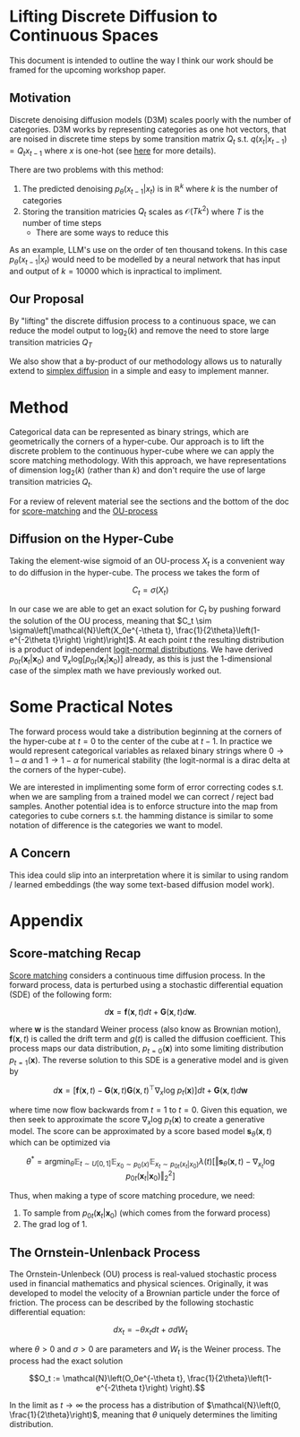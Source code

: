 # Lifting Discrete Diffusion to Continuous Spaces
This document is intended to outline the way I think our work should be framed for the upcoming workshop paper. 

## Motivation
Discrete denoising diffusion models (D3M) scales poorly with the number of categories. D3M works by representing categories as one hot vectors, that are noised in discrete time steps by some transition matrix $Q_t$ s.t. $q(x_t | x_{t-1}) = Q_tx_{t-1}$ where $x$ is one-hot (see [here](https://arxiv.org/pdf/2107.03006.pdf) for more details). 

There are two problems with this method:

1. The predicted denoising $p_\theta(x_{t-1} | x_t)$ is in $\mathbb{R}^k$ where $k$ is the number of categories
2. Storing the transition matricies $Q_t$ scales as $\mathcal{O}(Tk^2)$ where $T$ is the number of time steps  
    * There are some ways to reduce this

As an example, LLM's use on the order of ten thousand tokens. In this case $p_\theta(x_{t-1} | x_t)$ would need to be modelled by a neural network that has input and output of $k = 10 000$ which is inpractical to impliment.


## Our Proposal
By "lifting" the discrete diffusion process to a continuous space, we can reduce the model output to $\textrm{log}_2(k)$ and remove the need to store large transition matricies $Q_T$

We also show that a by-product of our methodology allows us to naturally extend to [simplex diffusion](https://arxiv.org/abs/2210.14784) in a simple and easy to implement manner. 

# Method
Categorical data can be represented as binary strings, which are geometrically the corners of a hyper-cube. Our approach is to lift the discrete problem to the continuous hyper-cube where we can apply the score matching methodology. With this approach, we have representations of dimension $\textrm{log}_2(k)$ (rather than $k$) and don't require the use of large transition matricies $Q_t$.

For a review of relevent material see the sections and the bottom of the doc for [score-matching](#score-matching-recap) and the [OU-process](#the-ornstein-unlenback-process)

## Diffusion on the Hyper-Cube
Taking the element-wise sigmoid of an OU-process $X_t$ is a convenient way to do diffusion in the hyper-cube. The process we takes the form of

$$C_t = \sigma(X_t)$$

In our case we are able to get an exact solution for $C_t$ by pushing forward the solution of the OU process, meaning that $C_t \sim \sigma\left[\mathcal{N}\left(X_0e^{-\theta t}, \frac{1}{2\theta}\left(1-e^{-2\theta t}\right) \right)\right]$. At each point $t$ the resulting distribution is a product of independent [logit-normal distributions](https://en.wikipedia.org/wiki/Logit-normal_distribution). We have derived $p_{0t}(\mathbf{x}_t | \mathbf{x}_0)$ and $\nabla_x \textrm{log}[p_{0t}(\mathbf{x}_t | \mathbf{x}_0)]$ already, as this is just the 1-dimensional case of the simplex math we have previously worked out.

# Some Practical Notes
The forward process would take a distribution beginning at the corners of the hyper-cube at $t=0$ to the center of the cube at $t-1$. In practice we would represent categorical variables as relaxed binary strings where $0 \rightarrow 1-\alpha$ and $1 \rightarrow 1-\alpha$ for numerical stability (the logit-normal is a dirac delta at the corners of the hyper-cube). 

We are interested in implimenting some form of error correcting codes s.t. when we are sampling from a trained model we can correct / reject bad samples. Another potential idea is to enforce structure into the map from categories to cube corners s.t. the hamming distance is similar to some notation of difference is the categories we want to model.

## A Concern
This idea could slip into an interpretation where it is similar to using random / learned embeddings (the way some text-based diffusion model work).


# Appendix 
## Score-matching Recap

[Score matching](https://arxiv.org/abs/2011.13456) considers a continuous time diffusion process. In the forward process, data is perturbed using a stochastic differential equation (SDE) of the following form: 

$$d\mathbf{x} = \mathbf{f}(\mathbf{x},t)dt + \mathbf{G}(\mathbf{x},t)d\mathbf{w}.$$

where $\mathbf{w}$ is the standard Weiner process (also know as Brownian motion), $\mathbf{f}(\mathbf{x},t)$ is called the drift term and $g(t)$ is called the diffusion coefficient. This process maps our data distribution, $p_{t=0}(\mathbf{x})$ into some limiting distribution $p_{t=1}(\mathbf{x})$. The reverse solution to this SDE is a generative model and is given by

$$d\mathbf{x} = \left[\mathbf{f}(\mathbf{x},t) - \mathbf{G}(\mathbf{x},t) \mathbf{G}(\mathbf{x},t)^\top \nabla_x\textrm{log }p_t(\mathbf{x})\right]dt + \mathbf{G}(\mathbf{x},t)d\mathbf{w}$$

where time now flow backwards from $t=1$ to $t=0$. Given this equation, we then seek to approximate the score $\nabla_x\textrm{log }p_t(\mathbf{x})$ to create a generative model. The score can be approximated by a score based model $\mathbf{s}_{\theta}(\mathbf{x}, t)$ which can be optimized via 

$$\theta^{*} = \textrm{argmin}_{\theta} \mathbb{E}_{t\sim U[0,1]} \mathbb{E}_{x_0\sim p_0(x)} \mathbb{E}_{x_t \sim p_{0t}(x_t | x_0)} \lambda(t) \left[\Vert \mathbf{s}_{\theta}(\mathbf{x}, t) - \nabla_{x_t}\textrm{log }p_{0t}(\mathbf{x}_t | \mathbf{x}_0) \Vert^2_2\right]$$

Thus, when making a type of score matching procedure, we need:  
1. To sample from $p_{0t}(\mathbf{x}_t|\mathbf{x}_0)$ (which comes from the forward process)
2. The grad log of 1.

## The Ornstein-Unlenback Process
The Ornstein-Unlenbeck (OU) process is real-valued stochastic process used in financial mathematics and physical sciences. Originally, it was developed to model the velocity of a Brownian particle under the force of friction. The process can be described by the following stochastic differential equation:

$$dx_t = -\theta x_t dt + \sigma dW_t$$

where $\theta > 0$ and $\sigma > 0$ are parameters and $W_t$ is the Weiner process. The process had the exact solution 

$$O_t := \mathcal{N}\left(O_0e^{-\theta t}, \frac{1}{2\theta}\left(1-e^{-2\theta t}\right) \right).$$

In the limit as $t \rightarrow \infty$ the process has a distribution of $\mathcal{N}\left(0, \frac{1}{2\theta}\right)$, meaning that $\theta$ uniquely determines the limiting distribution.

